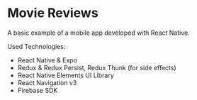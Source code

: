 # Movie Reviews

A basic example of a mobile app developed with React Native.

Used Technologies:

- React Native & Expo
- Redux & Redux Persist, Redux Thunk (for side effects)
- React Native Elements UI Library
- React Navigation v3
- Firebase SDK